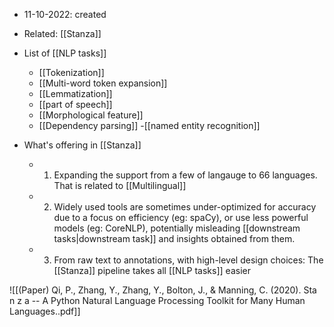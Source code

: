 - 11-10-2022: created

- Related: [[Stanza]]

- List of [[NLP tasks]]
	- [[Tokenization]]
	- [[Multi-word token expansion]]
	- [[Lemmatization]]
	- [[part of speech]]
	- [[Morphological feature]]
	- [[Dependency parsing]]
	-[[named entity recognition]]

- What's offering in [[Stanza]]
	- 1. Expanding the support from a few of langauge to 66 languages. That is related to [[Multilingual]]
	- 2. Widely used tools are sometimes under-optimized for accuracy due to a focus on efficiency (eg: spaCy), or use less powerful models (eg: CoreNLP), potentially misleading [[downstream tasks|downstream task]] and insights obtained from them. 
	- 3. From raw text to annotations, with high-level design choices:  The [[Stanza]] pipeline takes all [[NLP tasks]] easier


![[(Paper) Qi, P., Zhang, Y., Zhang, Y., Bolton, J., & Manning, C. (2020). Sta n z a -- A Python Natural Language Processing Toolkit for Many Human Languages..pdf]]